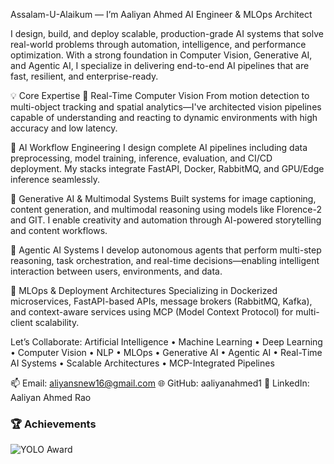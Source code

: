 Assalam-U-Alaikum — I’m Aaliyan Ahmed
AI Engineer & MLOps Architect 

I design, build, and deploy scalable, production-grade AI systems that solve real-world problems through automation, intelligence, and performance optimization. With a strong foundation in Computer Vision, Generative AI, and Agentic AI, I specialize in delivering end-to-end AI pipelines that are fast, resilient, and enterprise-ready.

💡 Core Expertise
🔹 Real-Time Computer Vision
From motion detection to multi-object tracking and spatial analytics—I've architected vision pipelines capable of understanding and reacting to dynamic environments with high accuracy and low latency.

🔹 AI Workflow Engineering
I design complete AI pipelines including data preprocessing, model training, inference, evaluation, and CI/CD deployment. My stacks integrate FastAPI, Docker, RabbitMQ, and GPU/Edge inference seamlessly.

🔹 Generative AI & Multimodal Systems
Built systems for image captioning, content generation, and multimodal reasoning using models like Florence-2 and GIT. I enable creativity and automation through AI-powered storytelling and content workflows.

🔹 Agentic AI Systems
I develop autonomous agents that perform multi-step reasoning, task orchestration, and real-time decisions—enabling intelligent interaction between users, environments, and data.

🔹 MLOps & Deployment Architectures
Specializing in Dockerized microservices, FastAPI-based APIs, message brokers (RabbitMQ, Kafka), and context-aware services using MCP (Model Context Protocol) for multi-client scalability.

Let’s Collaborate:
Artificial Intelligence • Machine Learning • Deep Learning • Computer Vision • NLP • MLOps • Generative AI • Agentic AI • Real-Time AI Systems • Scalable Architectures • MCP-Integrated Pipelines

📫 Email: aliyansnew16@gmail.com
🌐 GitHub: aaliyanahmed1
🔗 LinkedIn: Aaliyan Ahmed Rao



### 🏆 Achievements
![YOLO Award](https://img.shields.io/badge/YOLO%20Award-Best%20AI%20Object%20Detection-gold?style=for-the-badge)
